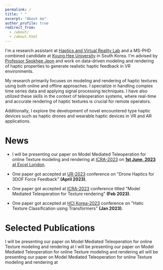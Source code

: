 ```yaml
---
permalink: /
title: " "
excerpt: "About me"
author_profile: true
redirect_from: 
  - /about/
  - /about.html
---
```


I'm a research assistant at [Haptics and Virtual Reality Lab](http://haptics.khu.ac.kr/) and a MS-PHD combined candidate at [Kyung Hee University](https://www.khu.ac.kr/eng/main/index.do) in South Korea. I'm advised by [Professor Seokhee Jeon](http://haptics.khu.ac.kr/jeon/) and work on data-driven modeling and rendering of haptic properties to generate realistic haptic feedback in VR environments. 

My research primarily focuses on modeling and rendering of haptic textures using both online and offline approaches. I specialize in handling complex time series data and applying signal processing techniques. I have also utilized these skills in the context of teleoperation systems, where real-time and accurate rendering of haptic textures is crucial for remote operators.

Additionally, I explore the development of novel encountered type haptic devices such as haptic drones and wearable haptic devices in VR and AR applications.



News 
======
- I will be presenting our paper on Model Mediated Teleoperation for online Texture modeling and rendering at [ICRA-2023](https://www.icra2023.org/) on [**1st June, 2023** at Excel London](https://www.icra2023.org/programme-1fc3).

- One paper got accepted at [UR-2023](https://2023.ubiquitousrobots.org/) conference on "Drone Haptics for 3DOF Force Feedback"  **(April 2023)**.

- One paper got accepted at [ICRA-2023](https://www.icra2023.org/) conference titled "Model Mediated Teleoperation for Texture rendering" **(Feb 2023)**.

- One paper got accepted at [HCI Korea-2023](https://hcikorea.org/) conference on "Hatic Texture Classification using Transformers" **(Jan 2023)**.



Selected Publications
======
I will be presenting our paper on Model Mediated Teleoperation for online Texture modeling and rendering at I will be presenting our paper on Model Mediated Teleoperation for online Texture modeling and rendering atI will be presenting our paper on Model Mediated Teleoperation for online Texture modeling and rendering at

